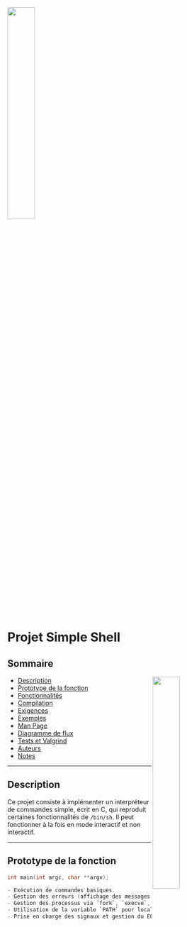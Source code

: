 <img align="center" width="35%" src="https://cdn.prod.website-files.com/64107f65f30b69371e3d6bfa/65c6179aa44b63fa4f31e7ad_Holberton-Logo-Cherry.svg">

# Projet Simple Shell

## Sommaire

<img align="right" width="35%" src="https://cdn-icons-png.flaticon.com/512/1672/1672361.png">

- [Description](#description)
- [Prototype de la fonction](#prototype-de-la-fonction)
- [Fonctionnalités](#fonctionnalités)
- [Compilation](#compilation)
- [Exigences](#exigences)
- [Exemples](#exemples)
- [Man Page](#man-page)
- [Diagramme de flux](#diagramme-de-flux)
- [Tests et Valgrind](#tests-et-valgrind)
- [Auteurs](#auteurs)
- [Notes](#notes)

---

## Description
Ce projet consiste à implémenter un interpréteur de commandes simple, écrit en C, qui reproduit certaines fonctionnalités de `/bin/sh`. Il peut fonctionner à la fois en mode interactif et non interactif.

---

## Prototype de la fonction
```c
int main(int argc, char **argv);

- Exécution de commandes basiques.
- Gestion des erreurs (affichage des messages d'erreur personnalisés).
- Gestion des processus via `fork`, `execve`, et `wait`.
- Utilisation de la variable `PATH` pour localiser les binaires.
- Prise en charge des signaux et gestion du EOF (`Ctrl+D`).






